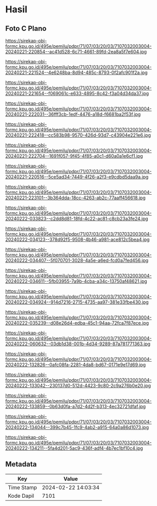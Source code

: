 # Hasil

## Foto C Plano

https://sirekap-obj-formc.kpu.go.id/495e/pemilu/pdpr/71/07/03/20/03/7107032003004-20240221-220854--ac41d528-6c71-4661-89fd-2ea8a5f7e604.jpg

https://sirekap-obj-formc.kpu.go.id/495e/pemilu/pdpr/71/07/03/20/03/7107032003004-20240221-221524--4e6248ba-8d94-485c-8793-0f2afc901f2a.jpg

https://sirekap-obj-formc.kpu.go.id/495e/pemilu/pdpr/71/07/03/20/03/7107032003004-20240221-221654--f069061c-e633-4895-8c42-f3a04d34da37.jpg

https://sirekap-obj-formc.kpu.go.id/495e/pemilu/pdpr/71/07/03/20/03/7107032003004-20240221-222031--36fff3cb-1edf-4476-a18d-f6681ba2f53f.jpg

https://sirekap-obj-formc.kpu.go.id/495e/pemilu/pdpr/71/07/03/20/03/7107032003004-20240221-222418--cc583b98-9570-426d-93d7-c43904e221e6.jpg

https://sirekap-obj-formc.kpu.go.id/495e/pemilu/pdpr/71/07/03/20/03/7107032003004-20240221-222704--1691f057-9f45-4f85-a0c1-d60a0a1e6cf1.jpg

https://sirekap-obj-formc.kpu.go.id/495e/pemilu/pdpr/71/07/03/20/03/7107032003004-20240221-220516--5ce5ad34-7449-4f26-a2f3-e9cdbd5daa9a.jpg

https://sirekap-obj-formc.kpu.go.id/495e/pemilu/pdpr/71/07/03/20/03/7107032003004-20240221-223101--3b364dda-18cc-4263-ab2c-77aaff456618.jpg

https://sirekap-obj-formc.kpu.go.id/495e/pemilu/pdpr/71/07/03/20/03/7107032003004-20240222-033823--c2dd8d81-18fd-4c22-ac81-c8cb23a3fe24.jpg

https://sirekap-obj-formc.kpu.go.id/495e/pemilu/pdpr/71/07/03/20/03/7107032003004-20240222-034123--378d92f5-9508-4b46-a981-ace812c5bea4.jpg

https://sirekap-obj-formc.kpu.go.id/495e/pemilu/pdpr/71/07/03/20/03/7107032003004-20240222-034407--5f070701-3028-4a5e-a6ed-fcd0a7fed456.jpg

https://sirekap-obj-formc.kpu.go.id/495e/pemilu/pdpr/71/07/03/20/03/7107032003004-20240222-034611--5fb03955-7a9b-4cba-a34c-13750af48621.jpg

https://sirekap-obj-formc.kpu.go.id/495e/pemilu/pdpr/71/07/03/20/03/7107032003004-20240222-034924--914d7216-2715-4735-aa97-381e33fbe430.jpg

https://sirekap-obj-formc.kpu.go.id/495e/pemilu/pdpr/71/07/03/20/03/7107032003004-20240222-035239--d08e26d4-edba-45c1-94aa-72fca7f87ece.jpg

https://sirekap-obj-formc.kpu.go.id/495e/pemilu/pdpr/71/07/03/20/03/7107032003004-20240222-060632--03db1d38-001b-4d34-9289-87a781771363.jpg

https://sirekap-obj-formc.kpu.go.id/495e/pemilu/pdpr/71/07/03/20/03/7107032003004-20240222-132826--0afc08fa-2281-4da8-bd67-0171e9e17d69.jpg

https://sirekap-obj-formc.kpu.go.id/495e/pemilu/pdpr/71/07/03/20/03/7107032003004-20240222-133042--230137d0-512d-4423-9c80-2c9a276b0e20.jpg

https://sirekap-obj-formc.kpu.go.id/495e/pemilu/pdpr/71/07/03/20/03/7107032003004-20240222-133859--0b63d0fa-a7d2-4d2f-b313-4ec32721dfaf.jpg

https://sirekap-obj-formc.kpu.go.id/495e/pemilu/pdpr/71/07/03/20/03/7107032003004-20240222-134044--399c7b45-1fc9-4ab2-a915-64a0a86d1073.jpg

https://sirekap-obj-formc.kpu.go.id/495e/pemilu/pdpr/71/07/03/20/03/7107032003004-20240222-134211--5fa4d201-5ac9-436f-adf4-4b7ec1bf10c4.jpg


## Metadata

| Key        | Value               |
| ---------- | ------------------- |
| Time Stamp | 2024-02-22 14:03:34 |
| Kode Dapil | 7101                |



